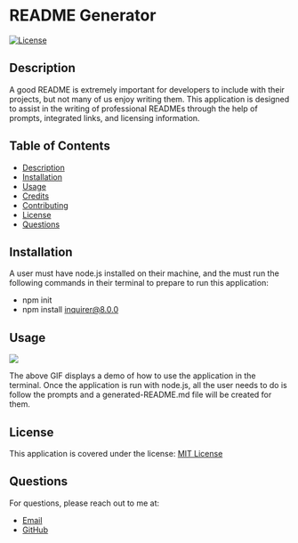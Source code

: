 # README Generator

[![License](https://img.shields.io/badge/License-MIT-yellow.svg)](https://opensource.org/licenses/MIT)

## Description

A good README is extremely important for developers to include with their projects, but not many of us enjoy writing them. This application is designed to assist in the writing of professional READMEs through the help of prompts, integrated links, and licensing information.

## Table of Contents

- [Description](#description)
- [Installation](#installation)
- [Usage](#usage)
- [Credits](#credits)
- [Contributing](#contributing)
- [License](#license)
- [Questions](#questions)

## Installation

A user must have node.js installed on their machine, and the must run the following commands in their terminal to prepare to run this application:

- npm init
- npm install inquirer@8.0.0

## Usage

<img src="./Develop/README-generator-demo.gif">

The above GIF displays a demo of how to use the application in the terminal. Once the application is run with node.js, all the user needs to do is follow the prompts and a generated-README.md file will be created for them.

## License

This application is covered under the license: [MIT License](https://opensource.org/licenses/MIT)

## Questions

For questions, please reach out to me at:

- [Email](danielapacker@gmail.com)
- [GitHub](https://github.com/dpackaz)
